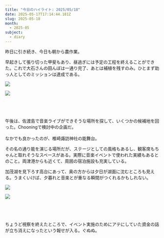 ```yaml
---
title: "今日のハイライト: 2025/05/18"
date: 2025-05-17T17:14:44.181Z
slug: 2025-05-18
month:
  - 2025-05
subject:
  - diary
---
```

昨日に引き続き、今日も朝から農作業。

早起きして張り切った甲斐もあり、昼過ぎには予定の工程を終えることができた。これで大石さんの田んぼは一通り完了、あとは補植を残すのみ。ひとまず助っ人としてのミッションは達成である。

![](/images/diary/2025-05-18/1747570297166.jpg)

![](/images/diary/2025-05-18/1747570297001.jpg)



###### 　﻿

午後は、佐渡島で音楽ライブができそうな場所を探して、いくつかの候補地を回った。Chooningで検討中の企画だ。\
\
なかでも良かったのが、椎崎諏訪神社の能舞台。

その名の通り能を演じる場所だが、ステージとしての風格もあるし、観客席もちゃんと取れそうなスペースがある。実際に音楽イベントで使われた実績もあるとのこと。両津港からも近くて、周囲の宿泊施設も充実している。

加茂湖を見下ろす高台にあって、奥の方からは夕日が湖面に沈むところも見える。うまくいけば、夕暮れと音楽とが重なる瞬間がつくれるかもしれない。

![](/images/diary/2025-05-18/pxl_20250518_080641650.jpg)

![](/images/diary/2025-05-18/pxl_20250518_075849752.jpg)

###### 　﻿

ちょうど視察を終えたところで、イベント実施のためにアテにしていた資金の話が立ち消えになったという報せが入る。ぐぬぬ。